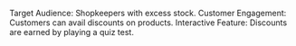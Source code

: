 Target Audience: Shopkeepers with excess stock.
Customer Engagement: Customers can avail discounts on products.
Interactive Feature: Discounts are earned by playing a quiz test.
